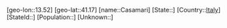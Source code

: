 ﻿---
location: [41.17,13.52]
type: City
tags:
- geo/City


SpocWebEntityId: 29497
isDeleted: false
confidential: public

---
[geo-lon::13.52]
[geo-lat::41.17]
[name::Casamari]
[State::]
[Country::[Italy](geo/Continent/Europe/Italy.md)]
[StateId::]
[Population::]
[Unknown::]


